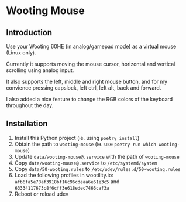 # Wooting Mouse

## Introduction

Use your Wooting 60HE (in analog/gamepad mode) as a virtual mouse (Linux only).

Currently it supports moving the mouse cursor, horizontal and vertical
scrolling using analog input.

It also supports the left, middle and right mouse button, and for my
convience pressing capslock, left ctrl, left alt, back and forward.

I also added a nice feature to change the RGB colors of the keyboard
throughout the day.

## Installation

1. Install this Python project (ie. using `poetry install`)
1. Obtain the path to `wooting-mouse` (ie. use `poetry run which wooting-mouse`)
1. Update `data/wooting-mouse@.service` with the path of `wooting-mouse`
1. Copy `data/wooting-mouse@.service` to `/etc/systemd/system`
1. Copy `data/50-wooting.rules` to `/etc/udev/rules.d/50-wooting.rules`
1. Load the following profiles in wootility.io:
   `afb6fa5e78af3918bf16c96cdeaa6e61e3c5` and
   `63334117673c8f6cff3e618edec7466caf3a`
1. Reboot or reload udev
